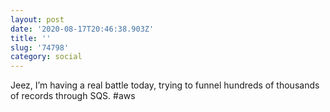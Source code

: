 ```yaml
---
layout: post
date: '2020-08-17T20:46:38.903Z'
title: ''
slug: '74798'
category: social
---
```

Jeez, I’m having a real battle today, trying to funnel hundreds of thousands of records through SQS. #aws
